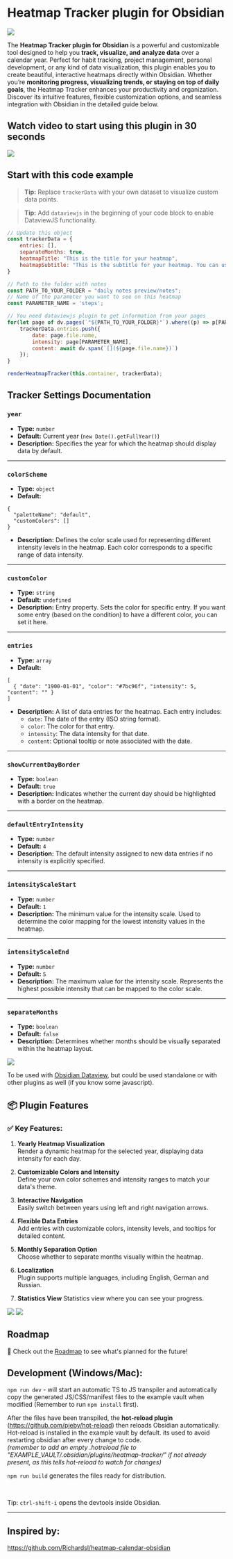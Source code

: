 # Heatmap Tracker plugin for Obsidian

<img src="https://raw.githubusercontent.com/mokkiebear/heatmap-tracker/refs/heads/main/public/readme-cover.png" />

The **Heatmap Tracker plugin for Obsidian** is a powerful and customizable tool designed to help you **track, visualize, and analyze data** over a calendar year. Perfect for habit tracking, project management, personal development, or any kind of data visualization, this plugin enables you to create beautiful, interactive heatmaps directly within Obsidian. Whether you’re **monitoring progress, visualizing trends, or staying on top of daily goals**, the Heatmap Tracker enhances your productivity and organization. Discover its intuitive features, flexible customization options, and seamless integration with Obsidian in the detailed guide below.

## Watch video to start using this plugin in 30 seconds

<img src="https://raw.githubusercontent.com/mokkiebear/heatmap-tracker/refs/heads/main/public/heatmap-how-to.gif" />


## Start with this code example
> **Tip:** Replace `trackerData` with your own dataset to visualize custom data points.

> **Tip:** Add `dataviewjs` in the beginning of your code block to enable DataviewJS functionality.

```javascript
// Update this object
const trackerData = {
    entries: [],
    separateMonths: true,
    heatmapTitle: "This is the title for your heatmap",
    heatmapSubtitle: "This is the subtitle for your heatmap. You can use it as a description.",
}

// Path to the folder with notes
const PATH_TO_YOUR_FOLDER = "daily notes preview/notes";
// Name of the parameter you want to see on this heatmap
const PARAMETER_NAME = 'steps';

// You need dataviewjs plugin to get information from your pages
for(let page of dv.pages(`"${PATH_TO_YOUR_FOLDER}"`).where((p) => p[PARAMETER_NAME])){
    trackerData.entries.push({
        date: page.file.name,
        intensity: page[PARAMETER_NAME],
        content: await dv.span(`[](${page.file.name})`)
    });
}

renderHeatmapTracker(this.container, trackerData);
```

## Tracker Settings Documentation

### `year`
- **Type:** `number`
- **Default:** Current year (`new Date().getFullYear()`)
- **Description:** Specifies the year for which the heatmap should display data by default.

---

### `colorScheme`
- **Type:** `object`
- **Default:**
```
{
  "paletteName": "default",
  "customColors": []
}
```
- **Description:** Defines the color scale used for representing different intensity levels in the heatmap. Each color corresponds to a specific range of data intensity.

---

### `customColor`
- **Type:** `string`
- **Default:** `undefined`
- **Description:** Entry property. Sets the color for specific entry. If you want some entry (based on the condition) to have a different color, you can set it here.

---

### `entries`
- **Type:** `array`
- **Default:**
```
[
  { "date": "1900-01-01", "color": "#7bc96f", "intensity": 5, "content": "" }
]
```
- **Description:** A list of data entries for the heatmap. Each entry includes:
  - `date`: The date of the entry (ISO string format).
  - `color`: The color for that entry.
  - `intensity`: The data intensity for that date.
  - `content`: Optional tooltip or note associated with the date.

---

### `showCurrentDayBorder`
- **Type:** `boolean`
- **Default:** `true`
- **Description:** Indicates whether the current day should be highlighted with a border on the heatmap.

---

### `defaultEntryIntensity`
- **Type:** `number`
- **Default:** `4`
- **Description:** The default intensity assigned to new data entries if no intensity is explicitly specified.

---

### `intensityScaleStart`
- **Type:** `number`
- **Default:** `1`
- **Description:** The minimum value for the intensity scale. Used to determine the color mapping for the lowest intensity values in the heatmap.

---

### `intensityScaleEnd`
- **Type:** `number`
- **Default:** `5`
- **Description:** The maximum value for the intensity scale. Represents the highest possible intensity that can be mapped to the color scale.

---

### `separateMonths`
- **Type:** `boolean`
- **Default:** `false`
- **Description:** Determines whether months should be visually separated within the heatmap layout.


<img src="https://raw.githubusercontent.com/mokkiebear/heatmap-tracker/refs/heads/main/public/two-mac-mockup.png" />

To be used with [Obsidian Dataview](https://blacksmithgu.github.io/obsidian-dataview/), but could be used standalone or with other plugins as well (if you know some javascript).


## 📦 Plugin Features

### ✅ Key Features:
1. **Yearly Heatmap Visualization**  
   Render a dynamic heatmap for the selected year, displaying data intensity for each day.
   
2. **Customizable Colors and Intensity**  
   Define your own color schemes and intensity ranges to match your data's theme.

3. **Interactive Navigation**  
   Easily switch between years using left and right navigation arrows.

4. **Flexible Data Entries**  
   Add entries with customizable colors, intensity levels, and tooltips for detailed content.

5. **Monthly Separation Option**  
   Choose whether to separate months visually within the heatmap.

6. **Localization**  
   Plugin supports multiple languages, including English, German and Russian.

7. **Statistics View**
   Statistics view where you can see your progress.

<img src="https://raw.githubusercontent.com/mokkiebear/heatmap-tracker/refs/heads/main/public/mac-mockup-dark.png" />

<img src="https://raw.githubusercontent.com/mokkiebear/heatmap-tracker/refs/heads/main/public/tracker-overview.png">

## Roadmap

📍 Check out the [Roadmap](./ROADMAP.md) to see what's planned for the future!

## Development (Windows/Mac):

 ```npm run dev``` - will start an automatic TS to JS transpiler and automatically copy the generated JS/CSS/manifest files to the example vault when modified (Remember to run ```npm install``` first).

 After the files have been transpiled, the **hot-reload plugin** (https://github.com/pjeby/hot-reload) then reloads Obsidian automatically.
 Hot-reload is installed in the example vault by default. its used to avoid restarting obsidian after every change to code.  
 *(remember to add an empty *.hotreload* file to "EXAMPLE_VAULT/.obsidian/plugins/heatmap-tracker/" if not already present, as this tells hot-reload to watch for changes)*


```npm run build``` generates the files ready for distribution.

&nbsp;

Tip: ```ctrl-shift-i``` opens the devtools inside Obsidian.


---

## Inspired by:
https://github.com/Richardsl/heatmap-calendar-obsidian
